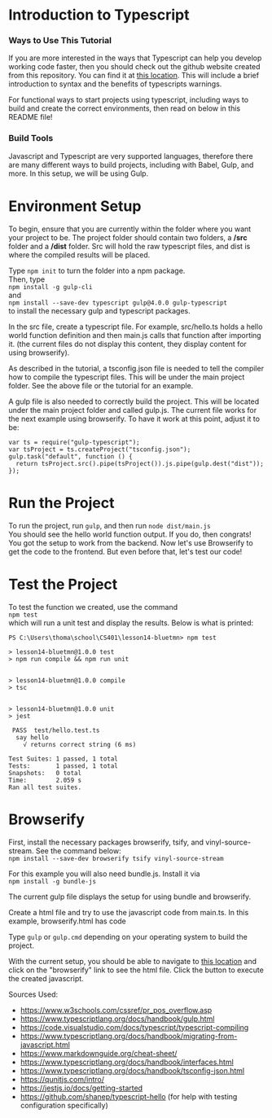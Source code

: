 # Introduction to Typescript  
### **Ways to Use This Tutorial**
If you are more interested in the ways that Typescript can help you develop working code faster, 
then you should check out the github website created from this repository. You can find it at [this location](https://cs401-fall2022.github.io/lesson14-bluetmn/). This will include a brief introduction to syntax and the benefits of typescripts warnings.

For functional ways to start projects using typescript, including ways to build and create the
correct environments, then read on below in this README file!  

### **Build Tools**  
Javascript and Typescript are very supported languages, therefore there are many different ways to build projects, 
including with Babel, Gulp, and more. In this setup, we will be using Gulp. 

# Environment Setup 
To begin, ensure that you are currently within the folder where you want your project to be. The project folder should contain two 
folders, a **/src** folder and a **/dist** folder. Src will hold the raw typescript files, and dist is where the compiled results 
will be placed.  

Type ```npm init``` to turn the folder into a npm package.  
Then, type  
```npm install -g gulp-cli```  
and  
```npm install --save-dev typescript gulp@4.0.0 gulp-typescript```  
to install the necessary gulp and typescript packages.  

In the src file, create a typescript file. For example, src/hello.ts
holds a hello world function definition and then main.js calls that function after importing it. (the current files do not display this content, they display content for using browserify).

As described in the tutorial, a tsconfig.json file is needed to tell the compiler how to compile the typescript files. This will be
under the main project folder. See the above file or the tutorial for an example. 

A gulp file is also needed to correctly build the project. This will be located under the main project folder and called gulp.js. The current file
works for the next example using browserify. To have it work at this point, adjust it to be:  
```var gulp = require("gulp");
var ts = require("gulp-typescript");
var tsProject = ts.createProject("tsconfig.json");
gulp.task("default", function () {
  return tsProject.src().pipe(tsProject()).js.pipe(gulp.dest("dist"));
});
```
# Run the Project 
To run the project, run ```gulp```, and then run ```node dist/main.js```  
You should see the hello world function output.  If you do, then congrats! You got the setup to work from the backend. Now let's use Browserify to get the code to the frontend.  But even before that, let's test our code!  

# Test the Project  
To test the function we created, use the command  
```npm test```  
which will run a unit test and display the results.  Below is what is printed:  
```console
PS C:\Users\thoma\school\CS401\lesson14-bluetmn> npm test

> lesson14-bluetmn@1.0.0 test
> npm run compile && npm run unit


> lesson14-bluetmn@1.0.0 compile
> tsc


> lesson14-bluetmn@1.0.0 unit
> jest

 PASS  test/hello.test.ts
  say hello
    √ returns correct string (6 ms)                                                                                                                                              
                                                                                                                                                                                 
Test Suites: 1 passed, 1 total
Tests:       1 passed, 1 total
Snapshots:   0 total
Time:        2.059 s
Ran all test suites.
```

# Browserify 
First, install the necessary packages browserify, tsify, and vinyl-source-stream. See the command below:  
```npm install --save-dev browserify tsify vinyl-source-stream```  

For this example you will also need bundle.js. Install it via   
```npm install -g bundle-js```  

The current gulp file displays the setup for using bundle and browserify.  

Create a html file and try to use the javascript code from main.ts.  In this example, browserify.html has code 

Type ```gulp``` or ```gulp.cmd``` depending on your operating system to 
build the project.  

With the current setup, you should be able to navigate to [this location](https://cs401-fall2022.github.io/lesson14-bluetmn/) and click on the "browserify"
link to see the html file. Click the button to execute the created javascript. 


Sources Used:  
- https://www.w3schools.com/cssref/pr_pos_overflow.asp  
- https://www.typescriptlang.org/docs/handbook/gulp.html  
- https://code.visualstudio.com/docs/typescript/typescript-compiling  
- https://www.typescriptlang.org/docs/handbook/migrating-from-javascript.html  
- https://www.markdownguide.org/cheat-sheet/  
- https://www.typescriptlang.org/docs/handbook/interfaces.html  
- https://www.typescriptlang.org/docs/handbook/tsconfig-json.html  
- https://qunitjs.com/intro/  
- https://jestjs.io/docs/getting-started  
- https://github.com/shanep/typescript-hello (for help with testing configuration specifically)  